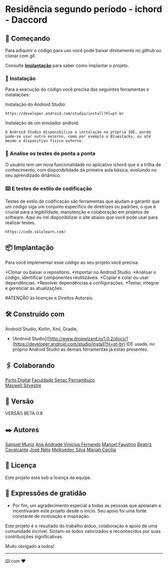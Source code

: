 # Residência segundo período - ichord - Daccord

## 🚀 Começando

Para adiquirir o código para uso você pode baixar diretamente no github ou clonar com git.

Consulte **[Implantação](#-implanta%C3%A7%C3%A3o)** para saber como implantar o projeto.

### 🔧 Instalação

Para a execução do código você precisa das seguintes ferramentas e instalações:

Instalação do Android Studio:

```
https://developer.android.com/studio/install?hl=pt-br
```

Instalação de um emulador android:

```
O Android Studio disponibiliza a instalação na própria IDE, porém pode-se usar outro externo, como por exemplo o Bluestacks, ou até mesmo o dispositivo físico externo.
```

### 🔩 Analise os testes de ponta a ponta

O usuário tem um nova funcionalidade no aplicativo ichord que é a trilha de conhecimento, com disponibilidade da primeira aula básica, evoluindo no seu aprendizado dinâmico.

### ⌨️ E testes de estilo de codificação

Testes de estilo de codificação são ferramentas que ajudam a garantir que um código siga um conjunto específico de diretrizes ou padrões, o que é crucial para a legibilidade, manutenção e colaboração em projetos de software. Aqui eu irei disponibilizar o site abaixo que você pode usar para realizar testes.

```
https://code.sololearn.com/
```

## 📦 Implantação

Para você implementar esse código ao seu projeto você precisa:

*Clonar ou baixar o repositório.
*Importar no Android Studio.
*Análisar o código, identificar componentes reutilizáveis.
*Copiar e colar ou usar dependências.
*Resolver dependências e configurações.
*Testar, integrar e gerenciar as atualizações.

#ATENÇÃO às licenças e Direitos Autorais.

## 🛠️ Construído com

Android Studio, Kotlin, Xml, Gradle,

* [Android Studio]([http://www.dropwizard.io/1.0.2/docs/](https://developer.android.com/studio/install?hl=pt-br) IDE usada, no próprio Android Studio as demais ferramentas já estão presentes.

## 🖇️ Colaborando

 [ Porto Digital](https://www.portodigital.org/)
[  Faculdade Senac Pernambuco ](https://faculdadesenacpe.edu.br/)  
[ Maxwell Silvestre ](https://instagram.com/maxwellsilvestre?igshid=OGQ5ZDc2ODk2ZA==)

## 📌 Versão

VERSÃO BETA 0.8

## ✒️ Autores

[Samuel Muniz](https://www.linkedin.com/in/samuel-muniz-4b5a3126a/)
[Ana Andrade ](https://www.linkedin.com/in/ana-andrade-60ba0420b/)
[Vinicius Fernando](https://www.linkedin.com/in/vinicius-fernando-ba9a83273/)
[Manoel Faustino](https://www.linkedin.com/in/manoelfaustino/)
[Beatriz Cavalcante](https://www.linkedin.com/in/beatriz-cavalcante-554542271/)
[José Néto](https://www.linkedin.com/in/netoodev/)
[Melksedec Silva](https://www.linkedin.com/in/melksedec-silva-400b54185/)
[Mariah Cecília](https://www.linkedin.com/in/mariah-alves-a937a2246/)

## 📄 Licença

Este projeto está sob a licença da equipe.

## 🎁 Expressões de gratidão

* Por fim, um agradecimento especial a todas as pessoas que apoiaram e incentivaram este projeto desde o início. Seu apoio foi uma fonte constante de motivação e inspiração.

Este projeto é o resultado do trabalho árduo, colaboração e apoio de uma comunidade incrível. Sintam-se todos valorizados e reconhecidos por suas contribuições significativas.

Muito obrigado a todos!

---
⌨️ com ❤️
